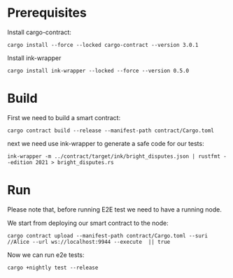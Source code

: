 
# Prerequisites 

Install cargo-contract:
```
cargo install --force --locked cargo-contract --version 3.0.1
```

Install ink-wrapper
```
cargo install ink-wrapper --locked --force --version 0.5.0
```

# Build
First we need to build a smart contract:
```
cargo contract build --release --manifest-path contract/Cargo.toml
```

next we need use ink-wrapper to generate a safe code for our tests:
```
ink-wrapper -m ../contract/target/ink/bright_disputes.json | rustfmt --edition 2021 > bright_disputes.rs
```
# Run
Please note that, before running E2E test we need to have a running node.

We start from deploying our smart contract to the node:
```
cargo contract upload --manifest-path contract/Cargo.toml --suri //Alice --url ws://localhost:9944 --execute  || true
```

Now we can run e2e tests:
```
cargo +nightly test --release
```